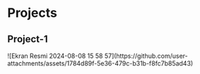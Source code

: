<h1>Projects</h1>

<h2>Project-1</h2>
![Ekran Resmi 2024-08-08 15 58 57](https://github.com/user-attachments/assets/1784d89f-5e36-479c-b31b-f8fc7b85ad43)
